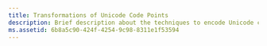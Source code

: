 ```yaml
---
title: Transformations of Unicode Code Points
description: Brief description about the techniques to encode Unicode characters.
ms.assetid: 6b8a5c90-424f-4254-9c98-8311e1f53594
---
```


<!-- Do we need this topic? Should this be covered in text/storing-and-writing-text.md?
-->
